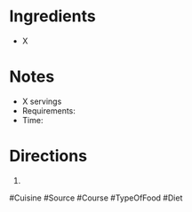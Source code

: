 # Ingredients
- X
# Notes
- X servings
- Requirements:
- Time: 
# Directions
1.
#Cuisine #Source #Course #TypeOfFood #Diet 